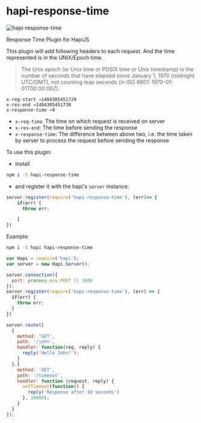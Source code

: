 # hapi-response-time

![hapi-response-time](https://cloud.githubusercontent.com/assets/251937/26471448/0c5f3268-41a2-11e7-850a-cbe109e18f12.png)

Response Time Plugin for HapiJS

This plugin will add following headers to each request. And the time represented is in the UNIX/Epoch time.

> The Unix epoch (or Unix time or POSIX time or Unix timestamp) is the number of seconds that have elapsed since January 1, 1970 (midnight UTC/GMT), not counting leap seconds (in ISO 8601: 1970-01-01T00:00:00Z).

```
x-req-start →1484305451729
x-res-end →1484305451738
x-response-time →9
```


- `x-req-time`: The time on which request is received on server
- `x-res-end`: The time before sending the response
- `x-response-time`: The difference between above two, i.e. the time taken by server to process the request before sending the response

To use this plugin:

- Install
```sh
npm i -S hapi-response-time
```

- and register it with the hapi's `server` instance:
```js
server.register(require('hapi-response-time'), (err)=> {
    if(err) {
      throw err;

    }
})
```

Example:

```sh
npm i -S hapi hapi-response-time
```

```js
var Hapi = require('hapi');
var server = new Hapi.Server();

server.connection({
  port: process.env.PORT || 3000
});
server.register(require('hapi-response-time'), (err) => {
  if(err) {
    throw err;
  }
})

server.route([
  {
    method: 'GET',
    path: '/john',
    handler: function(req, reply) {
      reply('Hello John!');
    }
  },{
    method: 'GET',
    path: '/timeout',
    handler: function (request, reply) {
      setTimeout(function() {
        reply('Response after 10 seconds')
      }, 10000);
    }
  }
]);
```

